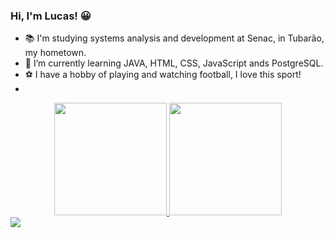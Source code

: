 ### Hi, I'm Lucas! 😀

- 📚 I'm studying systems analysis and development at Senac, in Tubarão, my hometown.
- 🌱 I’m currently learning JAVA, HTML, CSS, JavaScript ands PostgreSQL.
- ⚽ I have a hobby of playing and watching football, I love this sport!
- 

<div align="center">
  <a href="https://github.com/lucasbmoraes">
  <img height="180em" src="https://github-readme-stats.vercel.app/api?username=lucasbmoraes&show_icons=true&theme=chartreuse-dark&include_all_commits=true&count_private=true"/>
  <img height="180em" src="https://github-readme-stats.vercel.app/api/top-langs/?username=lucasbmoraes&layout=compact&langs_count=7&theme=chartreuse-dark"/>
</div>

<div>
  <a href="https://www.linkedin.com/in/lucasboschetmoraes" target="_blank"><img src="https://img.shields.io/badge/-LinkedIn-%230077B5?style=for-the-badge&logo=linkedin&logoColor=white" target="_blank"></a> 
<div

